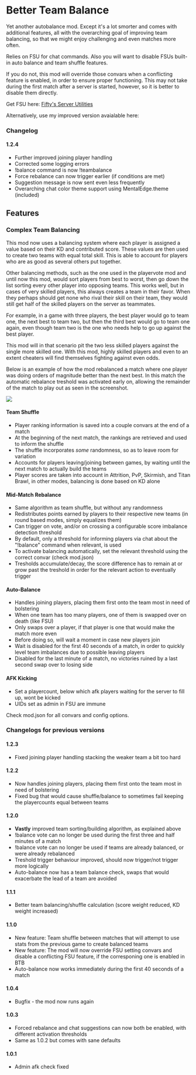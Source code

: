 # Better Team Balance

Yet another autobalance mod. Except it's a lot smorter and comes with additional features, all with the overarching goal of improving team balancing, so that we might enjoy challenging and even matches more often.

Relies on FSU for chat commands. Also you will want to disable FSUs built-in auto balance and team shuffle features.

If you do not, this mod will override those convars when a conflicting feature is enabled, in order to ensure proper functioning. This may not take during the first match after a server is started, however, so it is better to disable them directly.

Get FSU here: [Fifty's Server Utilities](https://northstar.thunderstore.io/package/Fifty/Server_Utilities/)

Alternatively, use my improved version avaialable here:

### Changelog

#### 1.2.4

- Further improved joining player handling
- Corrected some logging errors
- !balance command is now !teambalance
- Force rebalance can now trigger earlier (if conditions are met)
- Suggestion message is now sent even less frequently
- Overarching chat color theme support using MentalEdge.theme (included)

## Features

### Complex Team Balancing

This mod now uses a balancing system where each player is assigned a value based on their KD and contributed score. These values are then used to create two teams with equal total skill. This is able to account for players who are as good as several others put together.

Other balancing methods, such as the one used in the playervote mod and until now this mod, would sort players from best to worst, then go down the list sorting every other player into opposing teams. This works well, but in cases of very skilled players, this always creates a team in their favor. When they perhaps should get none who rival their skill on their team, they would still get half of the skilled players on the server as teammates.

For example, in a game with three players, the best player would go to team one, the next best to team two, but then the third best would go to team one again, even though team two is the one who needs help to go up against the best player.

This mod will in that scenario pit the two less skilled players against the single more skilled one. With this mod, highly skilled players and even to an extent cheaters will find themselves fighting against even odds.

Below is an example of how the mod rebalanced a match where one player was doing orders of magnitude better than the next best. In this match the automatic rebalance treshold was activated early on, allowing the remainder of the match to play out as seen in the screenshot.


![](https://i.imgur.com/QCvJ4hV.png)

#### Team Shuffle

- Player ranking information is saved into a couple convars at the end of a match
- At the beginning of the next match, the rankings are retrieved and used to inform the shuffle
- The shuffle incorporates *some* randomness, so as to leave room for variation
- Accounts for players leaving/joining between games, by waiting until the next match to actually build the teams
- Player scores are taken into account in Attrition, PvP, Skirmish, and Titan Brawl, in other modes, balancing is done based on KD alone

#### Mid-Match Rebalance

- Same algorithm as team shuffle, but without any randomness
- Redistributes points earned by players to their respective new teams (in round based modes, simply equalizes them)
- Can trigger on vote, and/or on crossing a configurable score imbalance detection threshold
- By default, only a threshold for informing players via chat about the "!balance" command when relevant, is used
- To activate balancing automatically, set the relevant threshold using the correct convar (check mod.json)
- Tresholds accumulate/decay, the score difference has to remain at or grow past the treshold in order for the relevant action to eventually trigger

#### Auto-Balance

- Handles joining players, placing them first onto the team most in need of bolstering
- When one team has too many players, one of them is swapped over on death (like FSU)
- Only swaps over a player, if that player is one that would make the match more even
- Before doing so, will wait a moment in case new players join
- Wait is disabled for the first 40 seconds of a match, in order to quickly level team imbalances due to possible leaving players
- Disabled for the last minute of a match, no victories ruined by a last second swap over to losing side

#### AFK Kicking

- Set a playercount, below which afk players waiting for the server to fill up, wont be kicked
- UIDs set as admin in FSU are immune

Check mod.json for all convars and config options.

### Changelogs for previous versions

#### 1.2.3

- Fixed joining player handling stacking the weaker team a bit too hard

#### 1.2.2

- Now handles joining players, placing them first onto the team most in need of bolstering
- Fixed bug that would cause shuffle/balance to sometimes fail keeping the playercounts equal between teams

#### 1.2.0

- **Vastly** improved team sorting/building algorithm, as explained above
- !balance vote can no longer be used during the first three and half minutes of a match
- !balance vote can no longer be used if teams are already balanced, or were already rebalanced
- Treshold trigger behaviour improved, should now trigger/not trigger more logically
- Auto-balance now has a team balance check, swaps that would exacerbate the lead of a team are avoided

#### 1.1.1

- Better team balancing/shuffle calculation (score weight reduced, KD weight increased)

#### 1.1.0

- New feature: Team shuffle between matches that will attempt to use stats from the previous game to create balanced teams
- New feature: The mod will now override FSU setting convars and disable a conflicting FSU feature, if the corresponing one is enabled in BTB
- Auto-balance now works immediately during the first 40 seconds of a match

#### 1.0.4

- Bugfix - the mod now runs again

#### 1.0.3

- Forced rebalance and chat suggestions can now both be enabled, with different activation thresholds
- Same as 1.0.2 but comes with sane defaults

#### 1.0.1

- Admin afk check fixed
